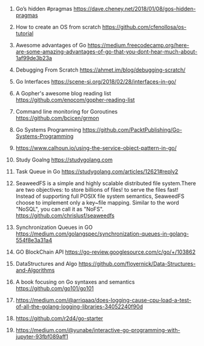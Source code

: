 1. Go’s hidden #pragmas 
   https://dave.cheney.net/2018/01/08/gos-hidden-pragmas   
2. How to create an OS from scratch
   https://github.com/cfenollosa/os-tutorial
3. Awesome advantages of Go
   https://medium.freecodecamp.org/here-are-some-amazing-advantages-of-go-that-you-dont-hear-much-about-1af99de3b23a
 4. Debugging From Scratch
   https://ahmet.im/blog/debugging-scratch/
 5. Go Interfaces
 https://scene-si.org/2018/02/28/interfaces-in-go/
 6. A Gopher's awesome blog reading  list
 https://github.com/enocom/gopher-reading-list
 7. Command line monitoring for Goroutines
 https://github.com/bcicen/grmon
 8. Go Systems Programming 
 https://github.com/PacktPublishing/Go-Systems-Programming
9. https://www.calhoun.io/using-the-service-object-pattern-in-go/
10. Study Goalng https://studygolang.com
11. Task Queue in Go 
   https://studygolang.com/articles/12621#reply2

11. SeaweedFS is a simple and highly scalable distributed file system.There are two objectives: to store billions of files! to serve the files fast! Instead of supporting full POSIX file system semantics, SeaweedFS choose to implement only a key~file mapping. Similar to the word "NoSQL", you can call it as "NoFS".
https://github.com/chrislusf/seaweedfs

12. Synchronization Queues in GO
https://medium.com/golangspec/synchronization-queues-in-golang-554f8e3a31a4

13. GO BlockChain API https://go-review.googlesource.com/c/go/+/103862

14. DataStructures and Algo https://github.com/floyernick/Data-Structures-and-Algorithms

15. A book focusing on Go syntaxes and semantics https://github.com/go101/go101
16. https://medium.com/@arriqaaq/does-logging-cause-cpu-load-a-test-of-all-the-golang-logging-libraries-34052240f90d
17. https://github.com/r2d4/go-starter
18. https://medium.com/@yunabe/interactive-go-programming-with-jupyter-93fbf089aff1
